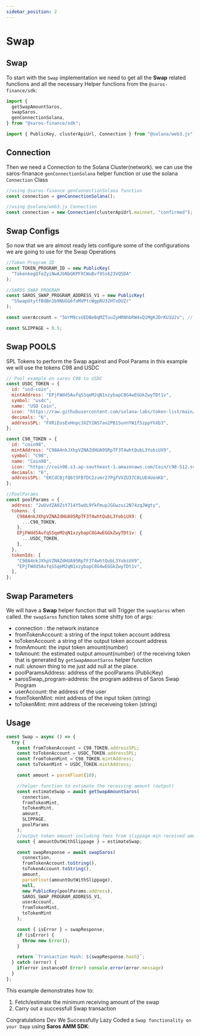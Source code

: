 ```yaml
---
sidebar_position: 2
---
```


# Swap

## Swap

To start with the `Swap` implementation we need to get all the **Swap** related functions and all the necessary Helper functions from the `@saros-finance/sdk`:

```js
import {
  getSwapAmountSaros,
  swapSaros,
  genConnectionSolana,
} from "@saros-finance/sdk";

import { PublicKey, clusterApiUrl, Connection } from "@solana/web3.js";
```

## Connection

Then we need a Connection to the Solana Cluster(network). we can use the saros-finanace `genConnectionSolana` helper function or use the solana `Connection` Class

```js
//using @saros-finance genConnectionSolana function
const connection = genConnectionSolana();

//using @solana/web3.js Connection
const connection = new Connection(clusterApiUrl.mainnet, "confirmed");
```

## Swap Configs

So now that we are almost ready lets configure some of the configurations we are going to use for the Swap Operations

```js
//Token Program ID
const TOKEN_PROGRAM_ID = new PublicKey(
  "TokenkegQfeZyiNwAJbNbGKPFXCWuBvf9Ss623VQ5DA"
);

//SAROS SWAP PROGRAM
const SAROS_SWAP_PROGRAM_ADDRESS_V1 = new PublicKey(
  "SSwapUtytfBdBn1b9NUGG6foMVPtcWgpRU32HToDUZr"
);

const userAccount = "5UrM9csUEDBeBqMZTuuZyHRNhbRW4vQ1MgKJDrKU1U2v"; // owner address

const SLIPPAGE = 0.5;
```

## Swap POOLS

SPL Tokens to perform the Swap against and Pool Params in this example we will use the tokens C98 and USDC

```js
// Pool example on saros C98 to USDC
const USDC_TOKEN = {
  id: "usd-coin",
  mintAddress: "EPjFWdd5AufqSSqeM2qN1xzybapC8G4wEGGkZwyTDt1v",
  symbol: "usdc",
  name: "USD Coin",
  icon: "https://raw.githubusercontent.com/solana-labs/token-list/main/assets/mainnet/EPjFWdd5AufqSSqeM2qN1xzybapC8G4wEGGkZwyTDt1v/logo.png",
  decimals: "6",
  addressSPL: "FXRiEosEvHnpc3XZY1NS7an2PB1SunnYW1f5zppYhXb3",
};

const C98_TOKEN = {
  id: "coin98",
  mintAddress: "C98A4nkJXhpVZNAZdHUA95RpTF3T4whtQubL3YobiUX9",
  symbol: "C98",
  name: "Coin98",
  icon: "https://coin98.s3.ap-southeast-1.amazonaws.com/Coin/c98-512.svg",
  decimals: "6",
  addressSPL: "EKCdCBjfQ6t5FBfDC2zvmr27PgfVVZU37C8LUE4UenKb",
};

//PoolParams
const poolParams = {
  address: "2wUvdZA8ZsY714Y5wUL9fkFmupJGGwzui2N74zqJWgty",
  tokens: {
    C98A4nkJXhpVZNAZdHUA95RpTF3T4whtQubL3YobiUX9: {
      ...C98_TOKEN,
    },
    EPjFWdd5AufqSSqeM2qN1xzybapC8G4wEGGkZwyTDt1v: {
      ...USDC_TOKEN,
    },
  },
  tokenIds: [
    "C98A4nkJXhpVZNAZdHUA95RpTF3T4whtQubL3YobiUX9",
    "EPjFWdd5AufqSSqeM2qN1xzybapC8G4wEGGkZwyTDt1v",
  ],
};
```

## Swap Parameters

We will have a **Swap** helper function that will Trigger the `swapSaros` when called. the `swapSaros` function takes some shitty ton of args:

- connection : the network instance
- fromTokenAccount: a string of the input token account address
- toTokenAccount: a string of the output token account address
- fromAmount: the input token amount(number)
- toAmount: the estimated output amount(number) of the receiving token that is generated by `getSwapAmountSaros` helper function
- null: uknown thing to me just add null at the place.
- poolParamsAddress: address of the poolParams (PublicKey)
- sarosSwap_program-address: the program address of Saros Swap Program
- userAccount: the address of the user
- fromTokenMint: mint address of the input token (string)
- toTokenMint: mint address of the receiveing token (string)

## Usage

```js
const Swap = async () => {
  try {
    const fromTokenAccount = C98_TOKEN.addressSPL;
    const toTokenAccount = USDC_TOKEN.addressSPL;
    const fromTokenMint = C98_TOKEN.mintAddress;
    const toTokenMint = USDC_TOKEN.mintAddress;

    const amount = parseFloat(10);

    //helper function to estimate the receiving amount (output)
    const estimateSwap = await getSwapAmountSaros(
      connection,
      fromTokenMint,
      toTokenMint,
      amount,
      SLIPPAGE,
      poolParams
    );
    //output token amount including fees from slippage min received amount by user(performing the swap)
    const { amountOutWithSlippage } = estimateSwap;

    const swapResponse = await swapSaros(
      connection,
      fromTokenAccount.toString(),
      toTokenAccount.toString(),
      amount,
      parseFloat(amountOutWithSlippage),
      null,
      new PublicKey(poolParams.address),
      SAROS_SWAP_PROGRAM_ADDRESS_V1,
      userAccount,
      fromTokenMint,
      toTokenMint
    );

    const { isError } = swapResponse;
    if (isError) {
      throw new Error();
    }

    return `Transaction Hash: ${swapResponse.hash}`;
  } catch (error) {
    if(error instanceOf Error) console.error(error.message)
  }
};
```

This example demonstrates how to:

1. Fetch/estimate the minimum receiving amount of the swap
2. Carry out a successfull Swap transaction

Congratulations Dev We Successfully Lazy Coded a `Swap functionality on your Dapp` using **Saros AMM SDK**:
